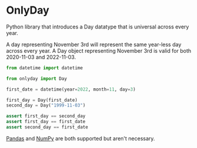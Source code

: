# OnlyDay
Python library that introduces a Day datatype that is universal across every year.

A day representing November 3rd will represent the same year-less day across every year. A Day object representing
November 3rd is valid for both 2020-11-03 and 2022-11-03.


```python
from datetime import datetime

from onlyday import Day

first_date = datetime(year=2022, month=11, day=3)

first_day = Day(first_date)
second_day = Day("1999-11-03")

assert first_day == second_day
assert first_day == first_date
assert second_day == first_date
```

[Pandas](https://pandas.pydata.org/) and [NumPy](https://numpy.org/) are both supported but aren't necessary.